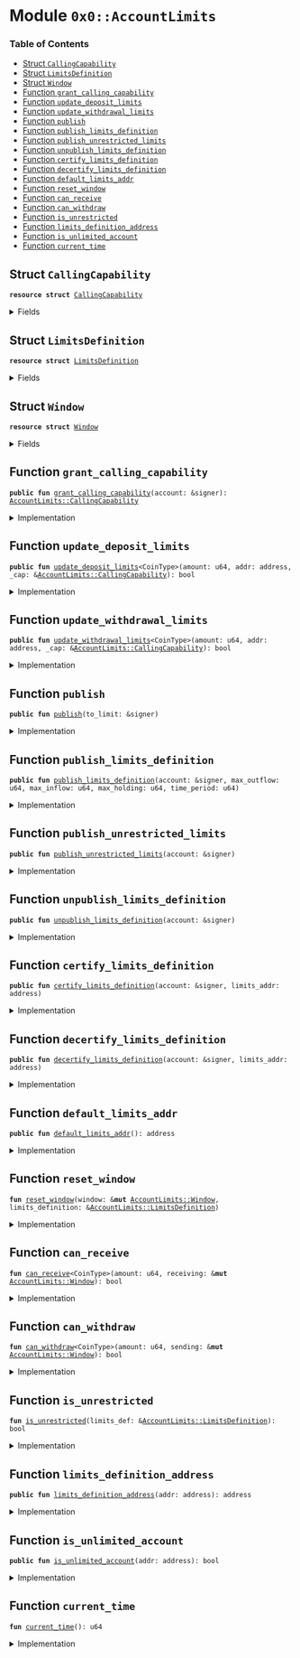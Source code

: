 
<a name="0x0_AccountLimits"></a>

# Module `0x0::AccountLimits`

### Table of Contents

-  [Struct `CallingCapability`](#0x0_AccountLimits_CallingCapability)
-  [Struct `LimitsDefinition`](#0x0_AccountLimits_LimitsDefinition)
-  [Struct `Window`](#0x0_AccountLimits_Window)
-  [Function `grant_calling_capability`](#0x0_AccountLimits_grant_calling_capability)
-  [Function `update_deposit_limits`](#0x0_AccountLimits_update_deposit_limits)
-  [Function `update_withdrawal_limits`](#0x0_AccountLimits_update_withdrawal_limits)
-  [Function `publish`](#0x0_AccountLimits_publish)
-  [Function `publish_limits_definition`](#0x0_AccountLimits_publish_limits_definition)
-  [Function `publish_unrestricted_limits`](#0x0_AccountLimits_publish_unrestricted_limits)
-  [Function `unpublish_limits_definition`](#0x0_AccountLimits_unpublish_limits_definition)
-  [Function `certify_limits_definition`](#0x0_AccountLimits_certify_limits_definition)
-  [Function `decertify_limits_definition`](#0x0_AccountLimits_decertify_limits_definition)
-  [Function `default_limits_addr`](#0x0_AccountLimits_default_limits_addr)
-  [Function `reset_window`](#0x0_AccountLimits_reset_window)
-  [Function `can_receive`](#0x0_AccountLimits_can_receive)
-  [Function `can_withdraw`](#0x0_AccountLimits_can_withdraw)
-  [Function `is_unrestricted`](#0x0_AccountLimits_is_unrestricted)
-  [Function `limits_definition_address`](#0x0_AccountLimits_limits_definition_address)
-  [Function `is_unlimited_account`](#0x0_AccountLimits_is_unlimited_account)
-  [Function `current_time`](#0x0_AccountLimits_current_time)



<a name="0x0_AccountLimits_CallingCapability"></a>

## Struct `CallingCapability`



<pre><code><b>resource</b> <b>struct</b> <a href="#0x0_AccountLimits_CallingCapability">CallingCapability</a>
</code></pre>



<details>
<summary>Fields</summary>


<dl>
<dt>

<code>dummy_field: bool</code>
</dt>
<dd>

</dd>
</dl>


</details>

<a name="0x0_AccountLimits_LimitsDefinition"></a>

## Struct `LimitsDefinition`



<pre><code><b>resource</b> <b>struct</b> <a href="#0x0_AccountLimits_LimitsDefinition">LimitsDefinition</a>
</code></pre>



<details>
<summary>Fields</summary>


<dl>
<dt>

<code>max_outflow: u64</code>
</dt>
<dd>

</dd>
<dt>

<code>max_inflow: u64</code>
</dt>
<dd>

</dd>
<dt>

<code>time_period: u64</code>
</dt>
<dd>

</dd>
<dt>

<code>max_holding: u64</code>
</dt>
<dd>

</dd>
<dt>

<code>is_certified: bool</code>
</dt>
<dd>

</dd>
</dl>


</details>

<a name="0x0_AccountLimits_Window"></a>

## Struct `Window`



<pre><code><b>resource</b> <b>struct</b> <a href="#0x0_AccountLimits_Window">Window</a>
</code></pre>



<details>
<summary>Fields</summary>


<dl>
<dt>

<code>window_start: u64</code>
</dt>
<dd>

</dd>
<dt>

<code>window_outflow: u64</code>
</dt>
<dd>

</dd>
<dt>

<code>window_inflow: u64</code>
</dt>
<dd>

</dd>
<dt>

<code>tracked_balance: u64</code>
</dt>
<dd>

</dd>
<dt>

<code>limits_definition: address</code>
</dt>
<dd>

</dd>
</dl>


</details>

<a name="0x0_AccountLimits_grant_calling_capability"></a>

## Function `grant_calling_capability`



<pre><code><b>public</b> <b>fun</b> <a href="#0x0_AccountLimits_grant_calling_capability">grant_calling_capability</a>(account: &signer): <a href="#0x0_AccountLimits_CallingCapability">AccountLimits::CallingCapability</a>
</code></pre>



<details>
<summary>Implementation</summary>


<pre><code><b>public</b> <b>fun</b> <a href="#0x0_AccountLimits_grant_calling_capability">grant_calling_capability</a>(account: &signer): <a href="#0x0_AccountLimits_CallingCapability">CallingCapability</a> {
    <b>assert</b>(<a href="Signer.md#0x0_Signer_address_of">Signer::address_of</a>(account) == <a href="CoreAddresses.md#0x0_CoreAddresses_ASSOCIATION_ROOT_ADDRESS">CoreAddresses::ASSOCIATION_ROOT_ADDRESS</a>(), 3000);
    <a href="#0x0_AccountLimits_CallingCapability">CallingCapability</a>{}
}
</code></pre>



</details>

<a name="0x0_AccountLimits_update_deposit_limits"></a>

## Function `update_deposit_limits`



<pre><code><b>public</b> <b>fun</b> <a href="#0x0_AccountLimits_update_deposit_limits">update_deposit_limits</a>&lt;CoinType&gt;(amount: u64, addr: address, _cap: &<a href="#0x0_AccountLimits_CallingCapability">AccountLimits::CallingCapability</a>): bool
</code></pre>



<details>
<summary>Implementation</summary>


<pre><code><b>public</b> <b>fun</b> <a href="#0x0_AccountLimits_update_deposit_limits">update_deposit_limits</a>&lt;CoinType&gt;(
    amount: u64,
    addr: address,
    _cap: &<a href="#0x0_AccountLimits_CallingCapability">CallingCapability</a>,
): bool <b>acquires</b> <a href="#0x0_AccountLimits_LimitsDefinition">LimitsDefinition</a>, <a href="#0x0_AccountLimits_Window">Window</a> {
    <b>assert</b>(<a href="Testnet.md#0x0_Testnet_is_testnet">0x0::Testnet::is_testnet</a>(), 10047);
    <a href="#0x0_AccountLimits_can_receive">can_receive</a>&lt;CoinType&gt;(
        amount,
        borrow_global_mut&lt;<a href="#0x0_AccountLimits_Window">Window</a>&gt;(addr),
    )
}
</code></pre>



</details>

<a name="0x0_AccountLimits_update_withdrawal_limits"></a>

## Function `update_withdrawal_limits`



<pre><code><b>public</b> <b>fun</b> <a href="#0x0_AccountLimits_update_withdrawal_limits">update_withdrawal_limits</a>&lt;CoinType&gt;(amount: u64, addr: address, _cap: &<a href="#0x0_AccountLimits_CallingCapability">AccountLimits::CallingCapability</a>): bool
</code></pre>



<details>
<summary>Implementation</summary>


<pre><code><b>public</b> <b>fun</b> <a href="#0x0_AccountLimits_update_withdrawal_limits">update_withdrawal_limits</a>&lt;CoinType&gt;(
    amount: u64,
    addr: address,
    _cap: &<a href="#0x0_AccountLimits_CallingCapability">CallingCapability</a>,
): bool <b>acquires</b> <a href="#0x0_AccountLimits_LimitsDefinition">LimitsDefinition</a>, <a href="#0x0_AccountLimits_Window">Window</a> {
    <b>assert</b>(<a href="Testnet.md#0x0_Testnet_is_testnet">0x0::Testnet::is_testnet</a>(), 10048);
    <a href="#0x0_AccountLimits_can_withdraw">can_withdraw</a>&lt;CoinType&gt;(
        amount,
        borrow_global_mut&lt;<a href="#0x0_AccountLimits_Window">Window</a>&gt;(addr),
    )
}
</code></pre>



</details>

<a name="0x0_AccountLimits_publish"></a>

## Function `publish`



<pre><code><b>public</b> <b>fun</b> <a href="#0x0_AccountLimits_publish">publish</a>(to_limit: &signer)
</code></pre>



<details>
<summary>Implementation</summary>


<pre><code><b>public</b> <b>fun</b> <a href="#0x0_AccountLimits_publish">publish</a>(to_limit: &signer) {
    move_to(
        to_limit,
        <a href="#0x0_AccountLimits_Window">Window</a> {
            window_start: <a href="#0x0_AccountLimits_current_time">current_time</a>(),
            window_outflow: 0,
            window_inflow: 0,
            tracked_balance: 0,
            limits_definition: <a href="#0x0_AccountLimits_default_limits_addr">default_limits_addr</a>()
        }
    )
}
</code></pre>



</details>

<a name="0x0_AccountLimits_publish_limits_definition"></a>

## Function `publish_limits_definition`



<pre><code><b>public</b> <b>fun</b> <a href="#0x0_AccountLimits_publish_limits_definition">publish_limits_definition</a>(account: &signer, max_outflow: u64, max_inflow: u64, max_holding: u64, time_period: u64)
</code></pre>



<details>
<summary>Implementation</summary>


<pre><code><b>public</b> <b>fun</b> <a href="#0x0_AccountLimits_publish_limits_definition">publish_limits_definition</a>(
    account: &signer,
    max_outflow: u64,
    max_inflow: u64,
    max_holding: u64,
    time_period: u64
) {
    move_to(
        account,
        <a href="#0x0_AccountLimits_LimitsDefinition">LimitsDefinition</a> {
            max_outflow,
            max_inflow,
            max_holding,
            time_period,
            is_certified: <b>false</b>,
        }
    )
}
</code></pre>



</details>

<a name="0x0_AccountLimits_publish_unrestricted_limits"></a>

## Function `publish_unrestricted_limits`



<pre><code><b>public</b> <b>fun</b> <a href="#0x0_AccountLimits_publish_unrestricted_limits">publish_unrestricted_limits</a>(account: &signer)
</code></pre>



<details>
<summary>Implementation</summary>


<pre><code><b>public</b> <b>fun</b> <a href="#0x0_AccountLimits_publish_unrestricted_limits">publish_unrestricted_limits</a>(account: &signer) {
    <b>let</b> u64_max = 18446744073709551615u64;
    <a href="#0x0_AccountLimits_publish_limits_definition">publish_limits_definition</a>(account, u64_max, u64_max, u64_max, u64_max)
}
</code></pre>



</details>

<a name="0x0_AccountLimits_unpublish_limits_definition"></a>

## Function `unpublish_limits_definition`



<pre><code><b>public</b> <b>fun</b> <a href="#0x0_AccountLimits_unpublish_limits_definition">unpublish_limits_definition</a>(account: &signer)
</code></pre>



<details>
<summary>Implementation</summary>


<pre><code><b>public</b> <b>fun</b> <a href="#0x0_AccountLimits_unpublish_limits_definition">unpublish_limits_definition</a>(account: &signer)
<b>acquires</b> <a href="#0x0_AccountLimits_LimitsDefinition">LimitsDefinition</a> {
    <a href="#0x0_AccountLimits_LimitsDefinition">LimitsDefinition</a> {
        max_outflow: _,
        max_inflow: _,
        max_holding: _,
        time_period: _,
        is_certified: _,
    } = move_from&lt;<a href="#0x0_AccountLimits_LimitsDefinition">LimitsDefinition</a>&gt;(<a href="Signer.md#0x0_Signer_address_of">Signer::address_of</a>(account));
}
</code></pre>



</details>

<a name="0x0_AccountLimits_certify_limits_definition"></a>

## Function `certify_limits_definition`



<pre><code><b>public</b> <b>fun</b> <a href="#0x0_AccountLimits_certify_limits_definition">certify_limits_definition</a>(account: &signer, limits_addr: address)
</code></pre>



<details>
<summary>Implementation</summary>


<pre><code><b>public</b> <b>fun</b> <a href="#0x0_AccountLimits_certify_limits_definition">certify_limits_definition</a>(account: &signer, limits_addr: address)
<b>acquires</b> <a href="#0x0_AccountLimits_LimitsDefinition">LimitsDefinition</a> {
    <a href="Association.md#0x0_Association_assert_is_association">Association::assert_is_association</a>(account);
    borrow_global_mut&lt;<a href="#0x0_AccountLimits_LimitsDefinition">LimitsDefinition</a>&gt;(limits_addr).is_certified = <b>true</b>;
}
</code></pre>



</details>

<a name="0x0_AccountLimits_decertify_limits_definition"></a>

## Function `decertify_limits_definition`



<pre><code><b>public</b> <b>fun</b> <a href="#0x0_AccountLimits_decertify_limits_definition">decertify_limits_definition</a>(account: &signer, limits_addr: address)
</code></pre>



<details>
<summary>Implementation</summary>


<pre><code><b>public</b> <b>fun</b> <a href="#0x0_AccountLimits_decertify_limits_definition">decertify_limits_definition</a>(account: &signer, limits_addr: address)
<b>acquires</b> <a href="#0x0_AccountLimits_LimitsDefinition">LimitsDefinition</a> {
    <a href="Association.md#0x0_Association_assert_is_association">Association::assert_is_association</a>(account);
    borrow_global_mut&lt;<a href="#0x0_AccountLimits_LimitsDefinition">LimitsDefinition</a>&gt;(limits_addr).is_certified = <b>false</b>;
}
</code></pre>



</details>

<a name="0x0_AccountLimits_default_limits_addr"></a>

## Function `default_limits_addr`



<pre><code><b>public</b> <b>fun</b> <a href="#0x0_AccountLimits_default_limits_addr">default_limits_addr</a>(): address
</code></pre>



<details>
<summary>Implementation</summary>


<pre><code><b>public</b> <b>fun</b> <a href="#0x0_AccountLimits_default_limits_addr">default_limits_addr</a>(): address {
    <a href="CoreAddresses.md#0x0_CoreAddresses_ASSOCIATION_ROOT_ADDRESS">CoreAddresses::ASSOCIATION_ROOT_ADDRESS</a>()
}
</code></pre>



</details>

<a name="0x0_AccountLimits_reset_window"></a>

## Function `reset_window`



<pre><code><b>fun</b> <a href="#0x0_AccountLimits_reset_window">reset_window</a>(window: &<b>mut</b> <a href="#0x0_AccountLimits_Window">AccountLimits::Window</a>, limits_definition: &<a href="#0x0_AccountLimits_LimitsDefinition">AccountLimits::LimitsDefinition</a>)
</code></pre>



<details>
<summary>Implementation</summary>


<pre><code><b>fun</b> <a href="#0x0_AccountLimits_reset_window">reset_window</a>(window: &<b>mut</b> <a href="#0x0_AccountLimits_Window">Window</a>, limits_definition: &<a href="#0x0_AccountLimits_LimitsDefinition">LimitsDefinition</a>) {
    <b>let</b> current_time = <a href="LibraTimestamp.md#0x0_LibraTimestamp_now_microseconds">LibraTimestamp::now_microseconds</a>();
    <b>if</b> (current_time &gt; window.window_start + limits_definition.time_period) {
        window.window_start = current_time;
        window.window_inflow = 0;
        window.window_outflow = 0;
    }
}
</code></pre>



</details>

<a name="0x0_AccountLimits_can_receive"></a>

## Function `can_receive`



<pre><code><b>fun</b> <a href="#0x0_AccountLimits_can_receive">can_receive</a>&lt;CoinType&gt;(amount: u64, receiving: &<b>mut</b> <a href="#0x0_AccountLimits_Window">AccountLimits::Window</a>): bool
</code></pre>



<details>
<summary>Implementation</summary>


<pre><code><b>fun</b> <a href="#0x0_AccountLimits_can_receive">can_receive</a>&lt;CoinType&gt;(
    amount: u64,
    receiving: &<b>mut</b> <a href="#0x0_AccountLimits_Window">Window</a>,
): bool <b>acquires</b> <a href="#0x0_AccountLimits_LimitsDefinition">LimitsDefinition</a> {
    <b>let</b> limits_definition = borrow_global_mut&lt;<a href="#0x0_AccountLimits_LimitsDefinition">LimitsDefinition</a>&gt;(receiving.limits_definition);
    // If the limits ares unrestricted then no more work needs <b>to</b> be done
    <b>if</b> (<a href="#0x0_AccountLimits_is_unrestricted">is_unrestricted</a>(limits_definition)) <b>return</b> <b>true</b>;

    <a href="#0x0_AccountLimits_reset_window">reset_window</a>(receiving, limits_definition);
    // Check that the max inflow is OK
    <b>let</b> inflow_ok = receiving.window_inflow + amount &lt;= limits_definition.max_inflow;
    // Check that the holding after the deposit is OK
    <b>let</b> holding_ok = receiving.tracked_balance + amount &lt;= limits_definition.max_holding;
    // The account with `receiving` window can receive the payment so record it.
    <b>if</b> (inflow_ok && holding_ok) {
        receiving.window_inflow = receiving.window_inflow + amount;
        receiving.tracked_balance = receiving.tracked_balance + amount;
    };
    inflow_ok && holding_ok
}
</code></pre>



</details>

<a name="0x0_AccountLimits_can_withdraw"></a>

## Function `can_withdraw`



<pre><code><b>fun</b> <a href="#0x0_AccountLimits_can_withdraw">can_withdraw</a>&lt;CoinType&gt;(amount: u64, sending: &<b>mut</b> <a href="#0x0_AccountLimits_Window">AccountLimits::Window</a>): bool
</code></pre>



<details>
<summary>Implementation</summary>


<pre><code><b>fun</b> <a href="#0x0_AccountLimits_can_withdraw">can_withdraw</a>&lt;CoinType&gt;(
    amount: u64,
    sending: &<b>mut</b> <a href="#0x0_AccountLimits_Window">Window</a>,
): bool <b>acquires</b> <a href="#0x0_AccountLimits_LimitsDefinition">LimitsDefinition</a> {
    <b>let</b> limits_definition = borrow_global_mut&lt;<a href="#0x0_AccountLimits_LimitsDefinition">LimitsDefinition</a>&gt;(sending.limits_definition);
    // If the limits are unrestricted then no more work is required
    <b>if</b> (<a href="#0x0_AccountLimits_is_unrestricted">is_unrestricted</a>(limits_definition)) <b>return</b> <b>true</b>;

    <a href="#0x0_AccountLimits_reset_window">reset_window</a>(sending, limits_definition);
    // Check max outlflow
    <b>let</b> outflow = sending.window_outflow + amount;
    <b>let</b> outflow_ok = outflow &lt;= limits_definition.max_outflow;
    // Outflow is OK, so record it.
    <b>if</b> (outflow_ok) {
        sending.window_outflow = outflow;
        sending.tracked_balance = <b>if</b> (amount &gt;= sending.tracked_balance) 0
                                   <b>else</b> sending.tracked_balance - amount;
    };
    outflow_ok
}
</code></pre>



</details>

<a name="0x0_AccountLimits_is_unrestricted"></a>

## Function `is_unrestricted`



<pre><code><b>fun</b> <a href="#0x0_AccountLimits_is_unrestricted">is_unrestricted</a>(limits_def: &<a href="#0x0_AccountLimits_LimitsDefinition">AccountLimits::LimitsDefinition</a>): bool
</code></pre>



<details>
<summary>Implementation</summary>


<pre><code><b>fun</b> <a href="#0x0_AccountLimits_is_unrestricted">is_unrestricted</a>(limits_def: &<a href="#0x0_AccountLimits_LimitsDefinition">LimitsDefinition</a>): bool {
    <b>let</b> u64_max = 18446744073709551615u64;
    limits_def.max_inflow == u64_max &&
    limits_def.max_outflow == u64_max &&
    limits_def.max_holding == u64_max &&
    limits_def.time_period == u64_max
}
</code></pre>



</details>

<a name="0x0_AccountLimits_limits_definition_address"></a>

## Function `limits_definition_address`



<pre><code><b>public</b> <b>fun</b> <a href="#0x0_AccountLimits_limits_definition_address">limits_definition_address</a>(addr: address): address
</code></pre>



<details>
<summary>Implementation</summary>


<pre><code><b>public</b> <b>fun</b> <a href="#0x0_AccountLimits_limits_definition_address">limits_definition_address</a>(addr: address): address <b>acquires</b> <a href="#0x0_AccountLimits_Window">Window</a> {
    borrow_global&lt;<a href="#0x0_AccountLimits_Window">Window</a>&gt;(addr).limits_definition
}
</code></pre>



</details>

<a name="0x0_AccountLimits_is_unlimited_account"></a>

## Function `is_unlimited_account`



<pre><code><b>public</b> <b>fun</b> <a href="#0x0_AccountLimits_is_unlimited_account">is_unlimited_account</a>(addr: address): bool
</code></pre>



<details>
<summary>Implementation</summary>


<pre><code><b>public</b> <b>fun</b> <a href="#0x0_AccountLimits_is_unlimited_account">is_unlimited_account</a>(addr: address): bool <b>acquires</b> <a href="#0x0_AccountLimits_LimitsDefinition">LimitsDefinition</a> {
    <a href="#0x0_AccountLimits_is_unrestricted">is_unrestricted</a>(borrow_global&lt;<a href="#0x0_AccountLimits_LimitsDefinition">LimitsDefinition</a>&gt;(addr))
}
</code></pre>



</details>

<a name="0x0_AccountLimits_current_time"></a>

## Function `current_time`



<pre><code><b>fun</b> <a href="#0x0_AccountLimits_current_time">current_time</a>(): u64
</code></pre>



<details>
<summary>Implementation</summary>


<pre><code><b>fun</b> <a href="#0x0_AccountLimits_current_time">current_time</a>(): u64 {
    <b>if</b> (<a href="LibraTimestamp.md#0x0_LibraTimestamp_is_genesis">LibraTimestamp::is_genesis</a>()) 0 <b>else</b> <a href="LibraTimestamp.md#0x0_LibraTimestamp_now_microseconds">LibraTimestamp::now_microseconds</a>()
}
</code></pre>



</details>
